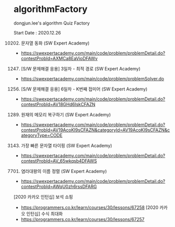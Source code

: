 # algorithmFactory
dongjun.lee's algorithm Quiz Factory

Start Date : 2020.12.26

10202. 문자열 동화 (SW Expert Academy)
  - https://swexpertacademy.com/main/code/problem/problemDetail.do?contestProbId=AXMCa8EaVioDFAWv
1247. [S/W 문제해결 응용] 3일차 - 최적 경로 (SW Expert Academy)
 - https://swexpertacademy.com/main/code/problem/problemSolver.do
1256. [S/W 문제해결 응용] 6일차 - K번째 접미어 (SW Expert Academy)
 - https://swexpertacademy.com/main/code/problem/problemDetail.do?contestProbId=AV18GHd6IskCFAZN
1289. 원재의 메모리 복구하기 (SW Expert Academy)
 - https://swexpertacademy.com/main/code/problem/problemDetail.do?contestProbId=AV19AcoKI9sCFAZN&categoryId=AV19AcoKI9sCFAZN&categoryType=CODE
3143. 가장 빠른 문자열 타이핑 (SW Expert Academy)
 - https://swexpertacademy.com/main/code/problem/problemDetail.do?contestProbId=AV_65wkqsb4DFAWS
7701. 염라대왕의 이름 정렬 (SW Expert Academy)
 - https://swexpertacademy.com/main/code/problem/problemDetail.do?contestProbId=AWqU0zh6rssDFARG
 
[2020 카카오 인턴십] 보석 쇼핑
 - https://programmers.co.kr/learn/courses/30/lessons/67258
[2020 카카오 인턴십] 수식 최대화
 - https://programmers.co.kr/learn/courses/30/lessons/67257
